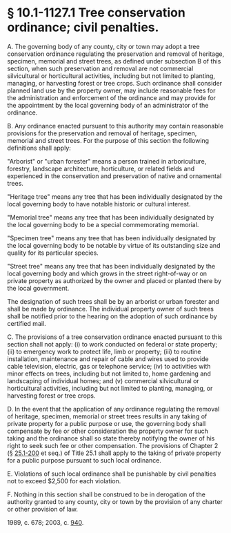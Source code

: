 # § 10.1-1127.1 Tree conservation ordinance; civil penalties.

<p>A. The governing body of any county, city or town may adopt a tree conservation ordinance regulating the preservation and removal of heritage, specimen, memorial and street trees, as defined under subsection B of this section, when such preservation and removal are not commercial silvicultural or horticultural activities, including but not limited to planting, managing, or harvesting forest or tree crops. Such ordinance shall consider planned land use by the property owner, may include reasonable fees for the administration and enforcement of the ordinance and may provide for the appointment by the local governing body of an administrator of the ordinance.</p><p>B. Any ordinance enacted pursuant to this authority may contain reasonable provisions for the preservation and removal of heritage, specimen, memorial and street trees. For the purpose of this section the following definitions shall apply:</p><p>"Arborist" or "urban forester" means a person trained in arboriculture, forestry, landscape architecture, horticulture, or related fields and experienced in the conservation and preservation of native and ornamental trees.</p><p>"Heritage tree" means any tree that has been individually designated by the local governing body to have notable historic or cultural interest.</p><p>"Memorial tree" means any tree that has been individually designated by the local governing body to be a special commemorating memorial.</p><p>"Specimen tree" means any tree that has been individually designated by the local governing body to be notable by virtue of its outstanding size and quality for its particular species.</p><p>"Street tree" means any tree that has been individually designated by the local governing body and which grows in the street right-of-way or on private property as authorized by the owner and placed or planted there by the local government.</p><p>The designation of such trees shall be by an arborist or urban forester and shall be made by ordinance. The individual property owner of such trees shall be notified prior to the hearing on the adoption of such ordinance by certified mail.</p><p>C. The provisions of a tree conservation ordinance enacted pursuant to this section shall not apply: (i) to work conducted on federal or state property; (ii) to emergency work to protect life, limb or property; (iii) to routine installation, maintenance and repair of cable and wires used to provide cable television, electric, gas or telephone service; (iv) to activities with minor effects on trees, including but not limited to, home gardening and landscaping of individual homes; and (v) commercial silvicultural or horticultural activities, including but not limited to planting, managing, or harvesting forest or tree crops.</p><p>D. In the event that the application of any ordinance regulating the removal of heritage, specimen, memorial or street trees results in any taking of private property for a public purpose or use, the governing body shall compensate by fee or other consideration the property owner for such taking and the ordinance shall so state thereby notifying the owner of his right to seek such fee or other compensation. The provisions of Chapter 2 (§ <a href='http://law.lis.virginia.gov/vacode/25.1-200/'>25.1-200</a> et seq.) of Title 25.1 shall apply to the taking of private property for a public purpose pursuant to such local ordinance.</p><p>E. Violations of such local ordinance shall be punishable by civil penalties not to exceed $2,500 for each violation.</p><p>F. Nothing in this section shall be construed to be in derogation of the authority granted to any county, city or town by the provision of any charter or other provision of law.</p><p>1989, c. 678; 2003, c. <a href='http://lis.virginia.gov/cgi-bin/legp604.exe?031+ful+CHAP0940'>940</a>.</p>